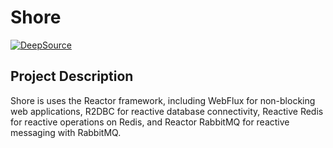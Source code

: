 # Shore
[![DeepSource](https://app.deepsource.com/gh/youtaqiu/shore.svg/?label=code+coverage&show_trend=true&token=RZ9ojxQ7duPZii8mR23jbuUT)](https://app.deepsource.com/gh/youtaqiu/shore/)

## Project Description

Shore is uses the Reactor framework, including WebFlux for non-blocking web applications, R2DBC for reactive database connectivity, Reactive Redis for reactive operations on Redis, and Reactor RabbitMQ for reactive messaging with RabbitMQ.

